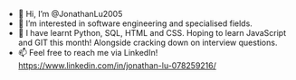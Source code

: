- 👋 Hi, I’m @JonathanLu2005
- 👀 I’m interested in software engineering and specialised fields.
- 🌱 I have learnt Python, SQL, HTML and CSS. Hoping to learn JavaScript and GIT this month! Alongside cracking down on interview questions.
- 📫 Feel free to reach me via LinkedIn! https://www.linkedin.com/in/jonathan-lu-078259216/

<!---
JonathanLu2005/JonathanLu2005 is a ✨ special ✨ repository because its `README.md` (this file) appears on your GitHub profile.
You can click the Preview link to take a look at your changes.
--->
